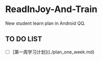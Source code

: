 # ReadInJoy-And-Train
New student learn plan in Android QQ.

## TO DO LIST
- [ ] [第一周学习计划]((./plan_one_week.md)